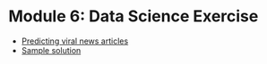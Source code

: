 # Module 6: Data Science Exercise

- [Predicting viral news articles](https://cdn.rawgit.com/pablobarbera/data-science-workshop/master/practicum/exercise.html#)
- [Sample solution](https://cdn.rawgit.com/pablobarbera/data-science-workshop/master/practicum/exercise_solution.html#)
